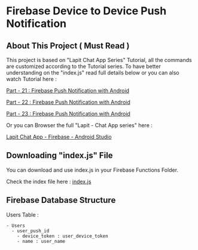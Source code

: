 # Firebase Device to Device Push Notification

## About This Project ( Must Read )

This project is based on "Lapit Chat App Series" Tutorial, all the commands are customized according to the Tutorial series.
To have better understanding on the "index.js" read full details below or you can also watch Tutorial here : 

[ Part - 21 : Firebase Push Notification with Android ](https://www.youtube.com/watch?v=mQeHcgWxAFo)

[ Part - 22 : Firebase Push Notification with Android ](https://www.youtube.com/watch?v=8TGIMLdcl9E)

[ Part - 23 : Firebase Push Notification with Android ](https://www.youtube.com/watch?v=voIFz8aE9eE)

Or you can Browser the full "Lapit - Chat App series" here : 

[ Lapit Chat App - Firebase - Android Studio ](https://www.youtube.com/watch?v=Cw0SmoroyNg&list=PLGCjwl1RrtcQ3o2jmZtwu2wXEA4OIIq53)


## Downloading "index.js" File

You can download and use index.js in your Firebase Functions Folder.

Check the index file here : [index.js](https://github.com/akshayejh/Firebase-Device-to-Device-Push-Notification/blob/master/index.js)


## Firebase Database Structure

Users Table :

```
- Users
  - user_push_id
    - device_token : user_device_token
    - name : user_name
```
